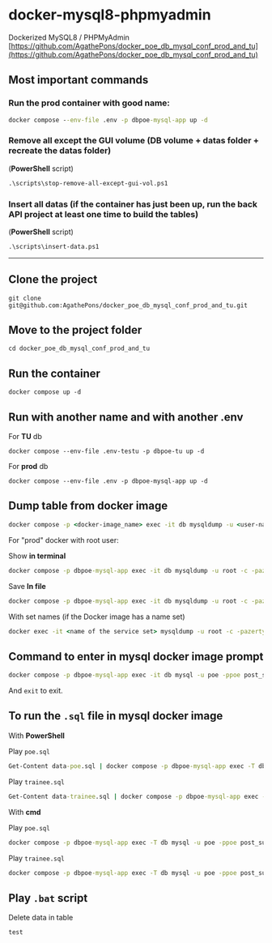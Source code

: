 # docker-mysql8-phpmyadmin

Dockerized MySQL8 / PHPMyAdmin  
[https://github.com/AgathePons/docker_poe_db_mysql_conf_prod_and_tu](https://github.com/AgathePons/docker_poe_db_mysql_conf_prod_and_tu)

## Most important commands

### Run the **prod container** with good name:

```cmd
docker compose --env-file .env -p dbpoe-mysql-app up -d
```

### **Remove all** except the GUI volume (DB volume + datas folder + recreate the datas folder)

(**PowerShell** script)

```cmd
.\scripts\stop-remove-all-except-gui-vol.ps1
```

### Insert all datas (if the container has just been up, **run the back API project at least one time to build the tables**)

(**PowerShell** script)

```cmd
.\scripts\insert-data.ps1
```

-------------------

## Clone the project

`git clone git@github.com:AgathePons/docker_poe_db_mysql_conf_prod_and_tu.git`

## Move to the project folder

`cd docker_poe_db_mysql_conf_prod_and_tu`

## Run the container

`docker compose up -d`

## Run with another name and with another .env

For **TU** db

`docker compose --env-file .env-testu -p dbpoe-tu up -d`

For **prod** db

`docker compose --env-file .env -p dbpoe-mysql-app up -d`

## Dump table from docker image

```cmd
docker compose -p <docker-image_name> exec -it db mysqldump -u <user-name> -c -p -N -t -y --skip-opt --skip-comments --skip-quote-names post-suivi-stagiaire <table-name>
```

For "prod" docker with root user:

Show **in terminal**

```cmd
docker compose -p dbpoe-mysql-app exec -it db mysqldump -u root -c -pazerty -N -t -y --skip-opt --skip-comments --skip-quote-names post_suivi_stagiaire poe
```

Save **In file**

```cmd
docker compose -p dbpoe-mysql-app exec -it db mysqldump -u root -c -pazerty -N -t -y --skip-opt --skip-comments --skip-quote-names post_suivi_stagiaire poe > export-poe.sql
```

With set names (if the Docker image has a name set)

```cmd
docker exec -it <name of the service set> mysqldump -u root -c -pazerty -N -t -y --skip-opt --skip-comments --skip-quote-names --default-character-set=utf8 post_suivi_stagiaire poe > poe.sql
```

## Command to enter in mysql docker image prompt

```cmd
docker compose -p dbpoe-mysql-app exec -it db mysql -u poe -ppoe post_suivi_stagiaire
```

And `exit` to exit.

## To run the `.sql` file in mysql docker image

With **PowerShell**

Play `poe.sql`

```cmd
Get-Content data-poe.sql | docker compose -p dbpoe-mysql-app exec -T db mysql -u poe -ppoe post_suivi_stagiaire
```

Play `trainee.sql`

```cmd
Get-Content data-trainee.sql | docker compose -p dbpoe-mysql-app exec -T db mysql -u poe -ppoe post_suivi_stagiaire
```

With **cmd**

Play `poe.sql`

```cmd
docker compose -p dbpoe-mysql-app exec -T db mysql -u poe -ppoe post_suivi_stagiaire < data-poe.sql
```

Play `trainee.sql`

```cmd
docker compose -p dbpoe-mysql-app exec -T db mysql -u poe -ppoe post_suivi_stagiaire < data-trainee.sql
```

## Play `.bat` script

Delete data in table

`test`
